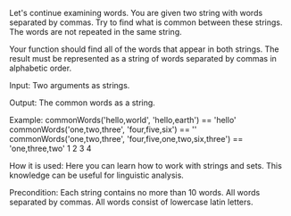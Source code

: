 Let's continue examining words. You are given two string with words separated by commas. Try to find what is common between these strings. The words are not repeated in the same string.

Your function should find all of the words that appear in both strings. The result must be represented as a string of words separated by commas in alphabetic order.

Input: Two arguments as strings.

Output: The common words as a string.

Example:
commonWords('hello,world', 'hello,earth') == 'hello'
commonWords('one,two,three', 'four,five,six') == ''
commonWords('one,two,three',
'four,five,one,two,six,three') == 'one,three,two'
1
2
3
4

How it is used: Here you can learn how to work with strings and sets. This knowledge can be useful for linguistic analysis.

Precondition:
Each string contains no more than 10 words.
All words separated by commas.
All words consist of lowercase latin letters. 
